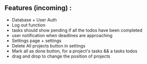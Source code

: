 ## Features (incoming) :

- Database + User Auth
- Log out function
- tasks should show pending if all the todos have been completed
- user notification when deadlines are approaching
- Settings page + settings
- Delete All projects button in settings
- Mark all as done button, for a project's tasks && a tasks todos
- drag and drop to change the position of projects
